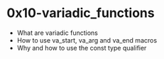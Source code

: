 # 0x10-variadic_functions
- What are variadic functions
- How to use va_start, va_arg and va_end macros
- Why and how to use the const type qualifier

